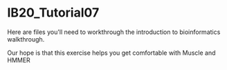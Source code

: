 # IB20_Tutorial07

Here are files you'll need to workthrough the introduction to bioinformatics walkthrough.

Our hope is that this exercise helps you get comfortable with Muscle and HMMER
